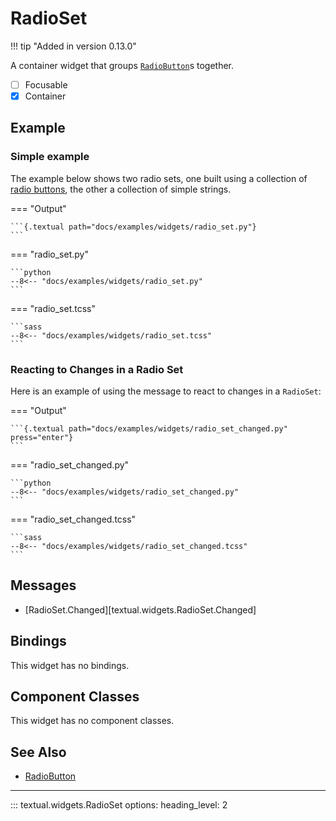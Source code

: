 # RadioSet

!!! tip "Added in version 0.13.0"

A container widget that groups [`RadioButton`](./radiobutton.md)s together.

- [ ] Focusable
- [x] Container

## Example

### Simple example

The example below shows two radio sets, one built using a collection of
[radio buttons](./radiobutton.md), the other a collection of simple strings.

=== "Output"

    ```{.textual path="docs/examples/widgets/radio_set.py"}
    ```

=== "radio_set.py"

    ```python
    --8<-- "docs/examples/widgets/radio_set.py"
    ```

=== "radio_set.tcss"

    ```sass
    --8<-- "docs/examples/widgets/radio_set.tcss"
    ```

### Reacting to Changes in a Radio Set

Here is an example of using the message to react to changes in a `RadioSet`:

=== "Output"

    ```{.textual path="docs/examples/widgets/radio_set_changed.py" press="enter"}
    ```

=== "radio_set_changed.py"

    ```python
    --8<-- "docs/examples/widgets/radio_set_changed.py"
    ```

=== "radio_set_changed.tcss"

    ```sass
    --8<-- "docs/examples/widgets/radio_set_changed.tcss"
    ```

## Messages

-  [RadioSet.Changed][textual.widgets.RadioSet.Changed]

## Bindings

This widget has no bindings.

## Component Classes

This widget has no component classes.

## See Also


- [RadioButton](./radiobutton.md)

---


::: textual.widgets.RadioSet
    options:
      heading_level: 2
